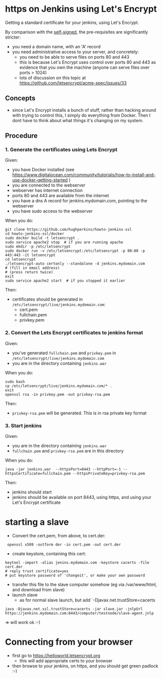 # https on Jenkins using Let's Encrypt

Getting a standard certificate for your jenkins, using Let's Encrypt.

By comparison with the [self-signed](https://github.com/hughperkins/howto-jenkins-ssl), the pre-requisites are significantly stricter:
- you need a domain name, with an 'A' record
- you need administrative access to your server, and concretely:
  - you need to be able to serve files on ports 80 and 443
  - this is because Let's Encrypt uses control over ports 80 and 443 as evidence that you own the machine (anyone can
serve files over ports > 1024)
  - lots of discussion on this topic at https://github.com/letsencrypt/acme-spec/issues/33

## Concepts

- since Let's Encrypt installs a bunch of stuff, rather than hacking around with trying to control this, I simply do
everything from Docker.  Then I dont have to think about what things it's changing on my system.

## Procedure

### 1. Generate the certificates using Lets Encrypt

Given:
- you have Docker installed (see https://www.digitalocean.com/community/tutorials/how-to-install-and-use-docker-getting-started )
- you are connected to the webserver
- webserver has internet connection
- ports 80 and 443 are available from the internet
- you have a dns A record for jenkins.mydomain.com, pointing to the webserver
- you have sudo access to the webserver

When you do:
```
git clone https://github.com/hughperkins/howto-jenkins-ssl
cd howto-jenkins-ssl/docker
sudo docker build -t letsencrypt .
sudo service apache2 stop  # if you are running apache
sudo mkdir -p /etc/letsencrypt
sudo docker run -v /etc/letsencrypt:/etc/letsencrypt -p 80:80 -p 443:443 -it letsencrypt
cd letsencrypt
./letsencrypt-auto certonly --standalone -d jenkins.mydomain.com
# (fill in email address)
# (press return twice)
exit
sudo service apache2 start  # if you stopped it earlier
```
Then:
- certificates should be generated in `/etc/letsencrypt/live/jenkins.mydomain.com`:
  - cert.pem
  - fullchain.pem
  - privkey.pem

### 2. Convert the Lets Encrypt certificates to jenkins format

Given:
- you've generated `fullchain.pem` and `privkey.pem` in `/etc/letsencrypt/live/jenkins.mydomain.com`
- you are in the directory containing `jenkins.war`

When you do:
```
sudo bash
cp /etc/letsencrypt/live/jenkins.mydomain.com/* .
exit
openssl rsa -in privkey.pem -out privkey-rsa.pem
```
Then:
- `privkey-rsa.pem` will be generated.  This is in rsa private key format

### 3. Start jenkins

Given:
- you are in the directory containing `jenkins.war`
- `fullchain.pem` and `privkey-rsa.pem` are in this directory

When you do:
```
java -jar jenkins.war  --httpsPort=8443 --httpPort=-1 --httpsCertificate=fullchain.pem --httpsPrivateKey=privkey-rsa.pem
```
Then:
- jenkins should start
- jenkins should be available on port 8443, using https, and using your Let's Encrypt certificate

# starting a slave

* Convert the cert.pem, from above, to cert.der:
```
 openssl x509 -outform der -in cert.pem -out cert.der
```

* create keystore, containing this cert:

```
keytool -import -alias jenins.mydomain.com -keystore cacerts -file cert.der
# reply trust certificate=yes
# put keystore password of 'changeit', or make your own password
```
* transfer this file to the slave computer somehow (eg via /var/www/html, and download from slave)
* launch slave
  * as for normal slave launch, but add `-Djavax.net.trustStore=cacerts
```
java -Djavax.net.ssl.trustStore=cacerts -jar slave.jar -jnlpUrl https://jenkins.mydomain.com:8443/computer/testnode/slave-agent.jnlp
```
=> will work ok :-)

# Connecting from your browser

- first go to https://helloworld.letsencrypt.org
  - this will add appropriate certs to your browser
- then browse to your jenkins, on https, and you should get green padlock :-)

